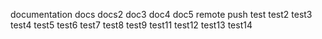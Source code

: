documentation
docs
docs2
doc3
doc4
doc5
remote push
test
test2
test3
test4
test5
test6
test7
test8
test9
test11
test12
test13
test14
